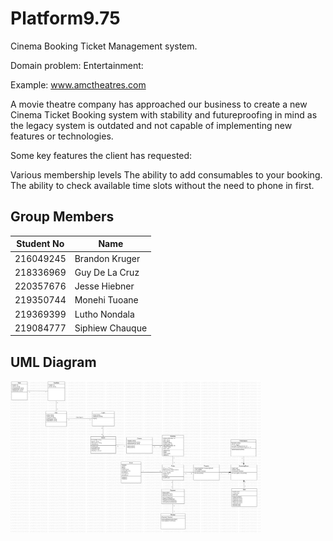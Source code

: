 # Platform9.75
Cinema Booking Ticket Management system.

Domain problem: Entertainment: 

Example: www.amctheatres.com

A movie theatre company has approached our business to create a new Cinema Ticket Booking system with stability and futureproofing in mind as the legacy system is outdated and not capable of implementing new features or technologies.

Some key features the client has requested:

Various membership levels
The ability to add consumables to your booking.
The ability to check available time slots without the need to phone in first.

## Group Members

| Student No | Name            | 
|------------|-----------------|
| 216049245  | Brandon Kruger  |
| 218336969  | Guy De La Cruz  |
| 220357676  | Jesse Hiebner   |
| 219350744  | Monehi Tuoane   |
| 219369399  | Lutho Nondala   |
| 219084777  | Siphiew Chauque |

## UML Diagram
<img
  src="src/Group 26 - Cinema Ticket Booking System.jpg"
  alt="Image containing a diagram for our project."
  title="UML Diagram"
  style="display: inline-block; margin: 0 auto; max-width: 400px">
  
  

